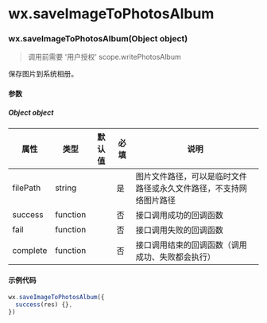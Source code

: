 # wx.saveImageToPhotosAlbum

### wx.saveImageToPhotosAlbum(Object object)

> 调用前需要 '用户授权' scope.writePhotosAlbum

保存图片到系统相册。

#### 参数

##### Object object

| 属性     | 类型     | 默认值 | 必填 | 说明                                                               |
| -------- | -------- | ------ | ---- | ------------------------------------------------------------------ |
| filePath | string   |        | 是   | 图片文件路径，可以是临时文件路径或永久文件路径，不支持网络图片路径 |
| success  | function |        | 否   | 接口调用成功的回调函数                                             |
| fail     | function |        | 否   | 接口调用失败的回调函数                                             |
| complete | function |        | 否   | 接口调用结束的回调函数（调用成功、失败都会执行）                   |

#### 示例代码

```js
wx.saveImageToPhotosAlbum({
  success(res) {},
})
```